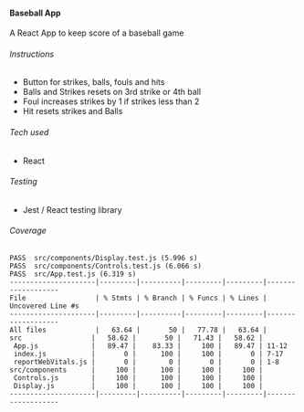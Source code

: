 #### Baseball App
A React App to keep score of a baseball game

###### Instructions
- Button for strikes, balls, fouls and hits
- Balls and Strikes resets on 3rd strike or 4th ball
- Foul increases strikes by 1 if strikes less than 2
- Hit resets strikes and Balls

###### Tech used
- React

###### Testing
- Jest / React testing library

###### Coverage
```
PASS  src/components/Display.test.js (5.996 s)
PASS  src/components/Controls.test.js (6.066 s)
PASS  src/App.test.js (6.319 s)
---------------------|---------|----------|---------|---------|-------------------
File                 | % Stmts | % Branch | % Funcs | % Lines | Uncovered Line #s
---------------------|---------|----------|---------|---------|-------------------
All files            |   63.64 |       50 |   77.78 |   63.64 |
src                 |   58.62 |       50 |   71.43 |   58.62 |
 App.js             |   89.47 |    83.33 |     100 |   89.47 | 11-12
 index.js           |       0 |      100 |     100 |       0 | 7-17
 reportWebVitals.js |       0 |        0 |       0 |       0 | 1-8
src/components      |     100 |      100 |     100 |     100 |
 Controls.js        |     100 |      100 |     100 |     100 |
 Display.js         |     100 |      100 |     100 |     100 |
---------------------|---------|----------|---------|---------|-------------------
```
